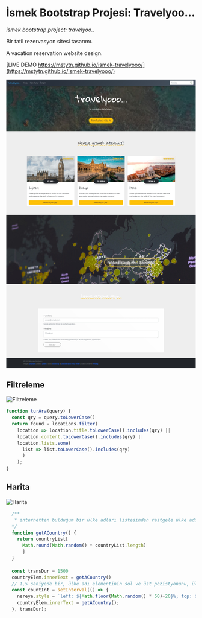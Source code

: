 # İsmek Bootstrap Projesi: Travelyoo...

*ismek bootstrap project: travelyoo..*

Bir tatil rezervasyon sitesi tasarımı.

A vacation reservation website design.

[LIVE DEMO https://mstytn.github.io/ismek-travelyooo/](https://mstytn.github.io/ismek-travelyooo/)

![Screenshot](./travelyoo.jpeg)

## Filtreleme

![Filtreleme](./filtreleme.gif)

```javascript
function turAra(query) {
  const qry = query.toLowerCase()
  return found = locations.filter(
    location => location.title.toLowerCase().includes(qry) || 
    location.content.toLowerCase().includes(qry) || 
    location.lists.some(
      list => list.toLowerCase().includes(qry)
      )
    );
}
```

## Harita

![Harita](./harita.gif)

```javascript
  /**
   * internetten bulduğum bir ülke adları listesinden rastgele ülke adı çağırır
  */
  function getACountry() {
    return countryList[
      Math.round(Math.random() * countryList.length)
      ]
  }

  const transDur = 1500
  countryElem.innerText = getACountry()
  // 1,5 saniyede bir, ülke adı elementinin sol ve üst pozistyonunu, ülke adını değiştirir. Animasyon kısmı css'ten geliyor. "transition: all 1000ms ease;"
  const countInt = setInterval(() => {
    nereye.style = `left: ${Math.floor(Math.random() * 50)+20}%; top: ${Math.floor(Math.random() * 60)+20}%; font-size: ${((Math.random() * 3)+2).toFixed(2)}rem`;
    countryElem.innerText = getACountry();
  }, transDur);
```

